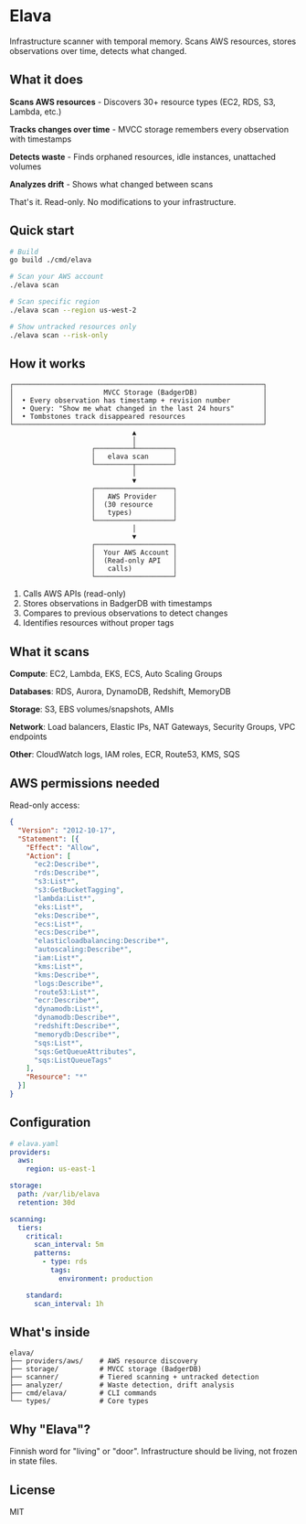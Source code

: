 # Elava

Infrastructure scanner with temporal memory. Scans AWS resources, stores observations over time, detects what changed.

## What it does

**Scans AWS resources** - Discovers 30+ resource types (EC2, RDS, S3, Lambda, etc.)

**Tracks changes over time** - MVCC storage remembers every observation with timestamps

**Detects waste** - Finds orphaned resources, idle instances, unattached volumes

**Analyzes drift** - Shows what changed between scans

That's it. Read-only. No modifications to your infrastructure.

## Quick start

```bash
# Build
go build ./cmd/elava

# Scan your AWS account
./elava scan

# Scan specific region
./elava scan --region us-west-2

# Show untracked resources only
./elava scan --risk-only
```

## How it works

```
┌─────────────────────────────────────────────────────────────┐
│                      MVCC Storage (BadgerDB)                │
│  • Every observation has timestamp + revision number        │
│  • Query: "Show me what changed in the last 24 hours"       │
│  • Tombstones track disappeared resources                   │
└─────────────────────────────────────────────────────────────┘
                              ▲
                              │
                    ┌─────────┴─────────┐
                    │   elava scan      │
                    └─────────┬─────────┘
                              │
                              ▼
                    ┌───────────────────┐
                    │   AWS Provider    │
                    │  (30 resource     │
                    │   types)          │
                    └───────────────────┘
                              │
                              ▼
                    ┌───────────────────┐
                    │  Your AWS Account │
                    │  (Read-only API   │
                    │   calls)          │
                    └───────────────────┘
```

1. Calls AWS APIs (read-only)
2. Stores observations in BadgerDB with timestamps
3. Compares to previous observations to detect changes
4. Identifies resources without proper tags

## What it scans

**Compute**: EC2, Lambda, EKS, ECS, Auto Scaling Groups

**Databases**: RDS, Aurora, DynamoDB, Redshift, MemoryDB

**Storage**: S3, EBS volumes/snapshots, AMIs

**Network**: Load balancers, Elastic IPs, NAT Gateways, Security Groups, VPC endpoints

**Other**: CloudWatch logs, IAM roles, ECR, Route53, KMS, SQS

## AWS permissions needed

Read-only access:

```json
{
  "Version": "2012-10-17",
  "Statement": [{
    "Effect": "Allow",
    "Action": [
      "ec2:Describe*",
      "rds:Describe*",
      "s3:List*",
      "s3:GetBucketTagging",
      "lambda:List*",
      "eks:List*",
      "eks:Describe*",
      "ecs:List*",
      "ecs:Describe*",
      "elasticloadbalancing:Describe*",
      "autoscaling:Describe*",
      "iam:List*",
      "kms:List*",
      "kms:Describe*",
      "logs:Describe*",
      "route53:List*",
      "ecr:Describe*",
      "dynamodb:List*",
      "dynamodb:Describe*",
      "redshift:Describe*",
      "memorydb:Describe*",
      "sqs:List*",
      "sqs:GetQueueAttributes",
      "sqs:ListQueueTags"
    ],
    "Resource": "*"
  }]
}
```

## Configuration

```yaml
# elava.yaml
providers:
  aws:
    region: us-east-1

storage:
  path: /var/lib/elava
  retention: 30d

scanning:
  tiers:
    critical:
      scan_interval: 5m
      patterns:
        - type: rds
          tags:
            environment: production

    standard:
      scan_interval: 1h
```

## What's inside

```
elava/
├── providers/aws/    # AWS resource discovery
├── storage/          # MVCC storage (BadgerDB)
├── scanner/          # Tiered scanning + untracked detection
├── analyzer/         # Waste detection, drift analysis
├── cmd/elava/        # CLI commands
└── types/            # Core types
```

## Why "Elava"?

Finnish word for "living" or "door". Infrastructure should be living, not frozen in state files.

## License

MIT
